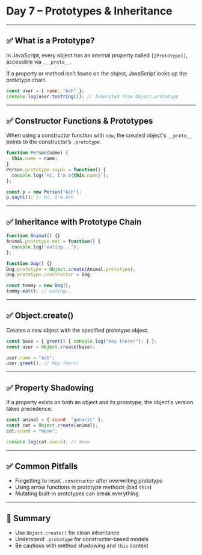 
# Day 7 – Prototypes & Inheritance

---

## ✅ What is a Prototype?

In JavaScript, every object has an internal property called `[[Prototype]]`, accessible via `.__proto__`.

If a property or method isn't found on the object, JavaScript looks up the prototype chain.

```js
const user = { name: "Ash" };
console.log(user.toString()); // Inherited from Object.prototype
```

---

## ✅ Constructor Functions & Prototypes

When using a constructor function with `new`, the created object's `__proto__` points to the constructor’s `.prototype`.

```js
function Person(name) {
  this.name = name;
}
Person.prototype.sayHi = function() {
  console.log(`Hi, I'm ${this.name}`);
};

const p = new Person("Ash");
p.sayHi(); // Hi, I'm Ash
```

---

## ✅ Inheritance with Prototype Chain

```js
function Animal() {}
Animal.prototype.eat = function() {
  console.log("eating...");
};

function Dog() {}
Dog.prototype = Object.create(Animal.prototype);
Dog.prototype.constructor = Dog;

const tommy = new Dog();
tommy.eat(); // eating...
```

---

## ✅ Object.create()

Creates a new object with the specified prototype object.

```js
const base = { greet() { console.log("Hey there!"); } };
const user = Object.create(base);

user.name = "Ash";
user.greet(); // Hey there!
```

---

## ✅ Property Shadowing

If a property exists on both an object and its prototype, the object's version takes precedence.

```js
const animal = { sound: "generic" };
const cat = Object.create(animal);
cat.sound = "meow";

console.log(cat.sound); // meow
```

---

## ✅ Common Pitfalls

- Forgetting to reset `.constructor` after overwriting prototype
- Using arrow functions in prototype methods (bad `this`)
- Mutating built-in prototypes can break everything

---

## 🧠 Summary

- Use `Object.create()` for clean inheritance
- Understand `.prototype` for constructor-based models
- Be cautious with method shadowing and `this` context
